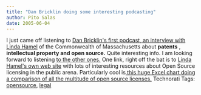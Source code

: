 ```yaml
---
title: "Dan Bricklin doing some interesting podcasting"
author: Pito Salas
date: 2005-06-04
---
```




I just came off listening to [Dan Bricklin's first podcast, an interview with
Linda
Hamel](<http://www.softwaregarden.com/podcast/dbsl.html#dbsl-2005-04-18-19-55-16>)
of the Commonwealth of Massachusetts about **patents** , **intellectual
property and open source.** Quite interesting info. I am looking forward to
listening [to the other
ones.](<http://www.softwaregarden.com/podcast/dbsl.html>) One link, right off
the bat is to [Linda Hamel's own web
site](<http://www.mass.gov/portal/index.jsp?pageID=itdsubtopic&L=3&L0=Home&L1=Policies%2c+Standards+%26+Legal&L2=Open+Standards&sid=Aitd>)
with lots of interesting resources about Open Source licensing in the public
arena. Particularly cool is[ this huge Excel chart doing a comparison of all
the multitude of open source
licenses.](<http://www.mass.gov/Aitd/docs/quickrefchart.xls>) Technorati Tags:
[opensource](<http://technorati.com/tag/opensource>),
[legal](<http://technorati.com/tag/legal>)


